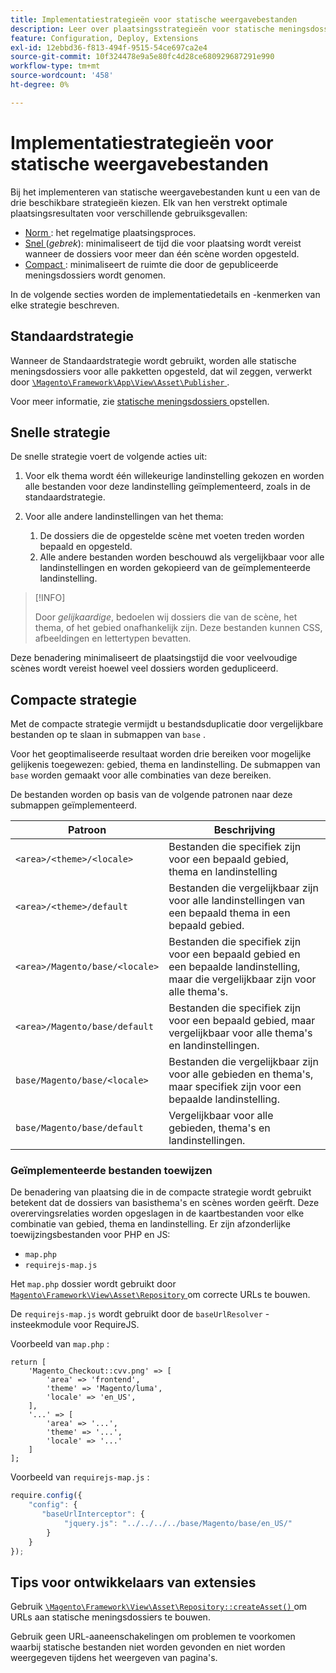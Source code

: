 ```yaml
---
title: Implementatiestrategieën voor statische weergavebestanden
description: Leer over plaatsingsstrategieën voor statische meningsdossiers in de toepassingen van Adobe Commerce. Ontdek optimale implementatiemethoden voor verschillende gebruiksgevallen.
feature: Configuration, Deploy, Extensions
exl-id: 12ebbd36-f813-494f-9515-54ce697ca2e4
source-git-commit: 10f324478e9a5e80fc4d28ce680929687291e990
workflow-type: tm+mt
source-wordcount: '458'
ht-degree: 0%

---
```


# Implementatiestrategieën voor statische weergavebestanden

Bij het implementeren van statische weergavebestanden kunt u een van de drie beschikbare strategieën kiezen. Elk van hen verstrekt optimale plaatsingsresultaten voor verschillende gebruiksgevallen:

- [ Norm ](#standard-strategy): het regelmatige plaatsingsproces.
- [ Snel ](#quick-strategy) (_gebrek_): minimaliseert de tijd die voor plaatsing wordt vereist wanneer de dossiers voor meer dan één scène worden opgesteld.
- [ Compact ](#compact-strategy): minimaliseert de ruimte die door de gepubliceerde meningsdossiers wordt genomen.

In de volgende secties worden de implementatiedetails en -kenmerken van elke strategie beschreven.

## Standaardstrategie

Wanneer de Standaardstrategie wordt gebruikt, worden alle statische meningsdossiers voor alle pakketten opgesteld, dat wil zeggen, verwerkt door [`\Magento\Framework\App\View\Asset\Publisher` ](https://github.com/magento/magento2/blob/2.4/lib/internal/Magento/Framework/App/View/Asset/Publisher.php).

Voor meer informatie, zie [ statische meningsdossiers ](../cli/static-view-file-deployment.md) opstellen.

## Snelle strategie

De snelle strategie voert de volgende acties uit:

1. Voor elk thema wordt één willekeurige landinstelling gekozen en worden alle bestanden voor deze landinstelling geïmplementeerd, zoals in de standaardstrategie.
1. Voor alle andere landinstellingen van het thema:

   1. De dossiers die de opgestelde scène met voeten treden worden bepaald en opgesteld.
   1. Alle andere bestanden worden beschouwd als vergelijkbaar voor alle landinstellingen en worden gekopieerd van de geïmplementeerde landinstelling.

>[!INFO]
>
>Door _gelijkaardige_, bedoelen wij dossiers die van de scène, het thema, of het gebied onafhankelijk zijn. Deze bestanden kunnen CSS, afbeeldingen en lettertypen bevatten.

Deze benadering minimaliseert de plaatsingstijd die voor veelvoudige scènes wordt vereist hoewel veel dossiers worden gedupliceerd.

## Compacte strategie

Met de compacte strategie vermijdt u bestandsduplicatie door vergelijkbare bestanden op te slaan in submappen van `base` .

Voor het geoptimaliseerde resultaat worden drie bereiken voor mogelijke gelijkenis toegewezen: gebied, thema en landinstelling. De submappen van `base` worden gemaakt voor alle combinaties van deze bereiken.

De bestanden worden op basis van de volgende patronen naar deze submappen geïmplementeerd.

| Patroon | Beschrijving |
| ------- | ----------- |
| `<area>/<theme>/<locale>` | Bestanden die specifiek zijn voor een bepaald gebied, thema en landinstelling |
| `<area>/<theme>/default` | Bestanden die vergelijkbaar zijn voor alle landinstellingen van een bepaald thema in een bepaald gebied. |
| `<area>/Magento/base/<locale>` | Bestanden die specifiek zijn voor een bepaald gebied en een bepaalde landinstelling, maar die vergelijkbaar zijn voor alle thema&#39;s. |
| `<area>/Magento/base/default` | Bestanden die specifiek zijn voor een bepaald gebied, maar vergelijkbaar voor alle thema&#39;s en landinstellingen. |
| `base/Magento/base/<locale>` | Bestanden die vergelijkbaar zijn voor alle gebieden en thema&#39;s, maar specifiek zijn voor een bepaalde landinstelling. |
| `base/Magento/base/default` | Vergelijkbaar voor alle gebieden, thema&#39;s en landinstellingen. |

### Geïmplementeerde bestanden toewijzen

De benadering van plaatsing die in de compacte strategie wordt gebruikt betekent dat de dossiers van basisthema&#39;s en scènes worden geërft. Deze overervingsrelaties worden opgeslagen in de kaartbestanden voor elke combinatie van gebied, thema en landinstelling. Er zijn afzonderlijke toewijzingsbestanden voor PHP en JS:

- `map.php`
- `requirejs-map.js`

Het `map.php` dossier wordt gebruikt door [`Magento\Framework\View\Asset\Repository` ](https://github.com/magento/magento2/blob/2.4/lib/internal/Magento/Framework/View/Asset/Repository.php) om correcte URLs te bouwen.

De `requirejs-map.js` wordt gebruikt door de `baseUrlResolver` -insteekmodule voor RequireJS.

Voorbeeld van `map.php` :

```php?start_inline=1
return [
    'Magento_Checkout::cvv.png' => [
        'area' => 'frontend',
        'theme' => 'Magento/luma',
        'locale' => 'en_US',
    ],
    '...' => [
        'area' => '...',
        'theme' => '...',
        'locale' => '...'
    ]
];
```

Voorbeeld van `requirejs-map.js` :

```js
require.config({
    "config": {
       "baseUrlInterceptor": {
            "jquery.js": "../../../../base/Magento/base/en_US/"
        }
    }
});
```

## Tips voor ontwikkelaars van extensies

Gebruik [`\Magento\Framework\View\Asset\Repository::createAsset()` ](https://github.com/magento/magento2/blob/2.4/lib/internal/Magento/Framework/View/Asset/Repository.php#L211-L244) om URLs aan statische meningsdossiers te bouwen.

Gebruik geen URL-aaneenschakelingen om problemen te voorkomen waarbij statische bestanden niet worden gevonden en niet worden weergegeven tijdens het weergeven van pagina&#39;s.
